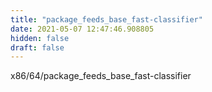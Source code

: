 ```yaml
---
title: "package_feeds_base_fast-classifier"
date: 2021-05-07 12:47:46.908805
hidden: false
draft: false
---
```


x86/64/package_feeds_base_fast-classifier

